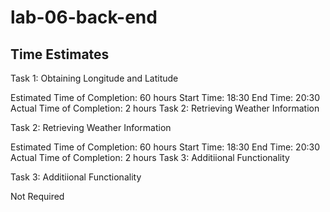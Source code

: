 # lab-06-back-end

## Time Estimates
Task 1: Obtaining Longitude and Latitude

Estimated Time of Completion: 60 hours
Start Time: 18:30
End Time: 20:30
Actual Time of Completion: 2 hours
Task 2: Retrieving Weather Information

Task 2: Retrieving Weather Information



Estimated Time of Completion: 60 hours
Start Time: 18:30
End Time: 20:30
Actual Time of Completion: 2 hours
Task 3: Additiional Functionality

Task 3: Additiional Functionality

Not Required